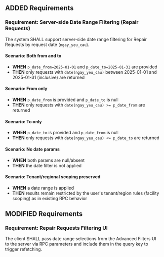 ## ADDED Requirements

### Requirement: Server-side Date Range Filtering (Repair Requests)
The system SHALL support server-side date range filtering for Repair Requests by request date (`ngay_yeu_cau`).

#### Scenario: Both from and to
- **WHEN** `p_date_from=2025-01-01` and `p_date_to=2025-01-31` are provided
- **THEN** only requests with `date(ngay_yeu_cau)` between 2025-01-01 and 2025-01-31 (inclusive) are returned

#### Scenario: From only
- **WHEN** `p_date_from` is provided and `p_date_to` is null
- **THEN** only requests with `date(ngay_yeu_cau) >= p_date_from` are returned

#### Scenario: To only
- **WHEN** `p_date_to` is provided and `p_date_from` is null
- **THEN** only requests with `date(ngay_yeu_cau) <= p_date_to` are returned

#### Scenario: No date params
- **WHEN** both params are null/absent
- **THEN** the date filter is not applied

#### Scenario: Tenant/regional scoping preserved
- **WHEN** a date range is applied
- **THEN** results remain restricted by the user's tenant/region rules (facility scoping) as in existing RPC behavior

## MODIFIED Requirements

### Requirement: Repair Requests Filtering UI
The client SHALL pass date range selections from the Advanced Filters UI to the server via RPC parameters and include them in the query key to trigger refetching.
